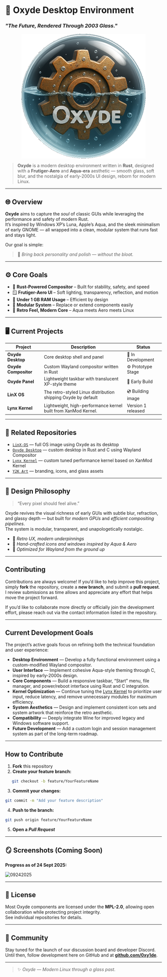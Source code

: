 # 🧪 Oxyde Desktop Environment
### *"The Future, Rendered Through 2003 Glass."*

<div align="center" style="display: flex; flex-wrap: wrap; gap: 6px; justify-content: center;">
<img src="https://github.com/0xy1de/Y2K-Art/blob/main/logo2.png" width="400" height="400">
</div>

> **Oxyde** is a modern desktop environment written in **Rust**, designed with a **Frutiger-Aero** and **Aqua-era** aesthetic — smooth glass, soft blur, and the nostalgia of early-2000s UI design, reborn for modern Linux.

---

## 🌐 Overview

**Oxyde** aims to capture the *soul* of classic GUIs while leveraging the performance and safety of modern Rust.  
It’s inspired by Windows XP’s Luna, Apple’s Aqua, and the sleek minimalism of early GNOME — all wrapped into a clean, modular system that runs fast and stays light.  

Our goal is simple:
> 🧊 *Bring back personality and polish — without the bloat.*

---

## ⚙️ Core Goals

- 🦀 **Rust-Powered Compositor** – Built for stability, safety, and speed  
- 🪟 **Frutiger-Aero UI** – Soft lighting, transparency, reflection, and motion  
- 💨 **Under 1 GB RAM Usage** – Efficient by design  
- 🧰 **Modular System** – Replace or extend components easily  
- 🎨 **Retro Feel, Modern Core** – Aqua meets Aero meets Linux  

---

## 🖥️ Current Projects

| Project | Description | Status |
|----------|--------------|--------|
| **Oxyde Desktop** | Core desktop shell and panel | 🧪 In Development |
| **Oxyde Compositor** | Custom Wayland compositor written in Rust | ⚙️ Prototype Stage |
| **Oxyde Panel** | Lightweight taskbar with translucent XP-style theme | 🧱 Early Build |
| **LinX OS** | The retro-styled Linux distribution shipping Oxyde by default | 💿 Building image |
| **Lynx Kernel** | Lightweight, high-performance kernel built from XanMod Kernel. | Version 1 released |

---

## 🧩 Related Repositories

- [`LinX-OS`](https://github.com/0xy1de/LinX-OS) — full OS image using Oxyde as its desktop  
- [`Oxyde Desktop`](https://github.com/0xy1de/Oxyde-Y2K) — custom desktop in Rust and C using Wayland Compositor 
- [`Lynx Kernel`](https://github.com/0xy1de/Oxyde-Lynx-Kernel) — custom tuned performance kernel based on XanMod Kernel
- [`Y2K Art`](https://github.com/0xy1de/Y2K-Art) — branding, icons, and glass assets

---

## 💾 Design Philosophy

> “Every pixel should feel alive.”

Oxyde revives the visual richness of early GUIs with subtle blur, refraction, and glassy depth — but built for *modern GPUs* and *efficient compositing pipelines*.  
The system is modular, transparent, and unapologetically nostalgic.

- 🧬 *Retro UX, modern underpinnings*  
- 🪩 *Hand-crafted icons and windows inspired by Aqua & Aero*  
- 🧠 *Optimized for Wayland from the ground up*  

---

## Contributing

Contributions are always welcome! If you’d like to help improve this project, simply **fork** the repository, create a **new branch**, and submit a **pull request**.  
I review submissions as time allows and appreciate any effort that helps move the project forward.  

If you’d like to collaborate more directly or officially join the development effort, please reach out via the contact information listed in the repository.

---

## Current Development Goals

The project’s active goals focus on refining both the technical foundation and user experience:

- **Desktop Environment** — Develop a fully functional environment using a custom-modified Wayland compositor.  
- **User Interface** — Implement cohesive Aqua-style theming through C, inspired by early-2000s design.  
- **Core Components** — Build a responsive taskbar, “Start” menu, file manager, and power/reboot interface using Rust and C integration.  
- **Kernel Optimization** — Continue tuning the [Lynx Kernel](https://github.com/0xy1de/Oxyde-Lynx-Kernel) to prioritize user input, reduce latency, and remove unnecessary modules for maximum efficiency.  
- **System Aesthetics** — Design and implement consistent icon sets and system artwork that reinforce the retro aesthetic.  
- **Compatibility** — Deeply integrate Wine for improved legacy and Windows software support.  
- **Future Development** — Add a custom login and session management system as part of the long-term roadmap.  

---

## How to Contribute

1. **Fork** this repository  
2. **Create your feature branch:** 
```bash
   git checkout -b feature/YourFeatureName
   ```

3. **Commit your changes:**

```bash
git commit -m "Add your feature description"
```

4. **Push to the branch:**

```bash
git push origin feature/YourFeatureName
```

5. **Open a *Pull Request***

---

## 🪞 Screenshots (Coming Soon)

**Progress as of 24 Sept 2025:**

![09242025](https://github.com/0xy1de/Oxyde-Y2K/blob/Oxyde-Y2k/assets/progress.png)

---

## 📜 License

Most Oxyde components are licensed under the **MPL-2.0**, allowing open collaboration while protecting project integrity.  
See individual repositories for details.

---

## 💬 Community

Stay tuned for the launch of our discussion board and developer Discord.  
Until then, follow development here on GitHub and at **[github.com/0xy1de](https://github.com/0xy1de)**.

---

> ✨ *Oxyde — Modern Linux through a glass past.*
